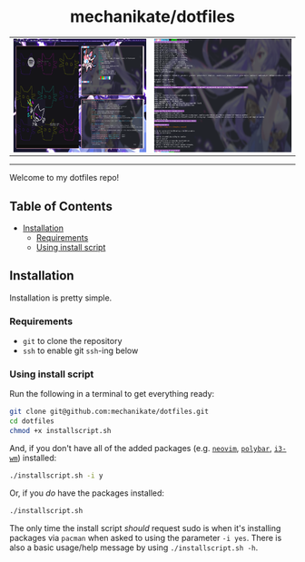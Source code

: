 <h1 align="center">mechanikate/dotfiles</h1>
<table align="center">
 <tr>
  <td><img src="https://github.com/mechanikate/dotfiles/blob/main/example.png?raw=true" alt="desktop example photo" height=200 /></td>
  <td><img src="https://github.com/mechanikate/dotfiles/blob/main/example-installscript.png?raw=true" alt="installscript.sh example photo" height=200 /></td>
 </tr>
</table>

<hr />

Welcome to my dotfiles repo!

## Table of Contents
- [Installation](#installation)
  * [Requirements](#requirements)
  * [Using install script](#using-install-script)

## Installation 
Installation is pretty simple.
### Requirements
 * `git` to clone the repository
 * `ssh` to enable git `ssh`-ing below

### Using install script
Run the following in a terminal to get everything ready:
```bash
git clone git@github.com:mechanikate/dotfiles.git
cd dotfiles
chmod +x installscript.sh
```
And, if you don't have all of the added packages (e.g. [`neovim`](https://archlinux.org/packages/?name=neovim), [`polybar`](https://archlinux.org/packages/?name=polybar), [`i3-wm`](https://archlinux.org/packages/?name=i3-wm)) installed:
```bash
./installscript.sh -i y
```
Or, if you *do* have the packages installed:
```bash
./installscript.sh
```
The only time the install script *should* request sudo is when it's installing packages via `pacman` when asked to using the parameter `-i yes`.
There is also a basic usage/help message by using `./installscript.sh -h`.



